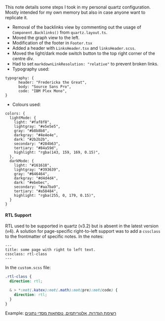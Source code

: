 This note details some steps I took in my personal quartz configuration. Mostly intended for my own memory but also in case anyone want to replicate it.

* Removal of the backlinks view by commenting out the usage of `Component.Backlinks()` from `quartz.layout.ts`.
* Moved the graph view to the left.
* Modification of the footer in `Footer.tsx`
* Added a header with `LinksHeader.tsx` and `linksHeader.scss`.
* Moved the light/dark mode switch button to the top right corner of the centre div.
* Had to set `markdownLinkResolution: "relative"` to prevent broken links.
* Typography used: 
```
typography: {  
	  header: "Fredericka the Great",  
	  body: "Source Sans Pro",  
	  code: "IBM Plex Mono",  
}
```
* Colours used:
```
colors: {  
  lightMode: {  
    light: "#faf8f8",  
    lightgray: "#e5e5e5",  
    gray: "#b8b8b8",  
    darkgray: "#4e4e4e",  
    dark: "#2b2b2b",  
    secondary: "#284b63",  
    tertiary: "#84a59d",  
    highlight: "rgba(143, 159, 169, 0.15)",  
  },  
  darkMode: {  
    light: "#161618",  
    lightgray: "#393639",  
    gray: "#646464",  
    darkgray: "#d4d4d4",  
    dark: "#ebebec",  
    secondary: "#aa7ba9",  
    tertiary: "#a58484",  
    highlight: "rgba(255, 0, 179, 0.15)",  
  }
}
```

#### RTL Support
RTL used to be supported in quartz (v3.2) but is absent in the latest version (v4). A solution for page-specific right-to-left support was to add a `cssclass` to the frontmatter of specific notes.
In the notes:
```
---
title: some page with right to left text.
cssclass: rtl-class
---
```
In the `custom.scss` file:
```css
.rtl-class {
  direction: rtl;

  & > *:not(.katex):not(.math):not(pre):not(code) {
    direction: rtl;
  }
}
```
Example: [רשימת הגדרות, אלגוריתמים, נוסחאות מסדי נתונים](../../Random/רשימת%20הגדרות,%20אלגוריתמים,%20נוסחאות%20מסדי%20נתונים.md)